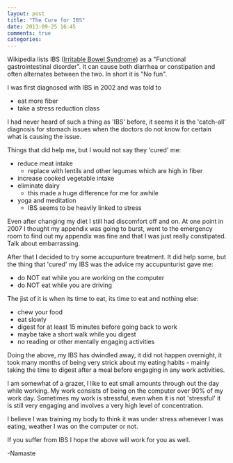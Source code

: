 ```yaml
---
layout: post
title: "The Cure for IBS"
date: 2013-09-25 16:45
comments: true
categories: 
---
```


Wikipedia lists IBS ([Irritable Bowel Syndrome](http://en.wikipedia.org/wiki/Irritable_bowel_syndrome)) as a "Functional gastrointestinal disorder". It can cause both diarrhea or constipation and often alternates between the two. In short it is "No fun". 

I was first diagnosed with IBS in 2002 and was told to 

* eat more fiber
* take a stress reduction class

I had never heard of such a thing as 'IBS' before, it seems it is the 'catch-all' diagnosis for stomach issues when the doctors do not know for certain what is causing the issue.

Things that did help me, but I would not say they 'cured' me:

* reduce meat intake 
  * replace with lentils and other legumes which are high in fiber
* increase cooked vegetable intake
* eliminate dairy
  * this made a huge difference for me for awhile
* yoga and meditation 
  * IBS seems to be heavily linked to stress

Even after changing my diet I still had discomfort off and on. At one point in 2007 I thought my appendix was going to burst, went to the emergency room to find out my appendix was fine and that I was just really constipated. Talk about embarrassing.

After that I decided to try some accupunture treatment. It did help some, but the thing that 'cured' my IBS was the advice my accupunturist gave me:

* do NOT eat while you are working on the computer
* do NOT eat while you are driving

The jist of it is when its time to eat, its time to eat and nothing else:

* chew your food
* eat slowly
* digest for at least 15 minutes before going back to work
* maybe take a short walk while you digest
* no reading or other mentally engaging activities

Doing the above, my IBS has dwindled away, it did not happen overnight, it took many months of being very strick about my eating habits - mainly taking the time to digest after a meal before engaging in any work activities.

I am somewhat of a grazer, I like to eat small amounts through out the day while working. My work consists of being on the computer over 90% of my work day. Sometimes my work is stressful, even when it is not 'stressful' it is still very engaging and involves a very high level of concentration. 

I believe I was training my body to think it was under stress whenever I was eating, weather I was on the computer or not.

If you suffer from IBS I hope the above will work for you as well.

-Namaste






